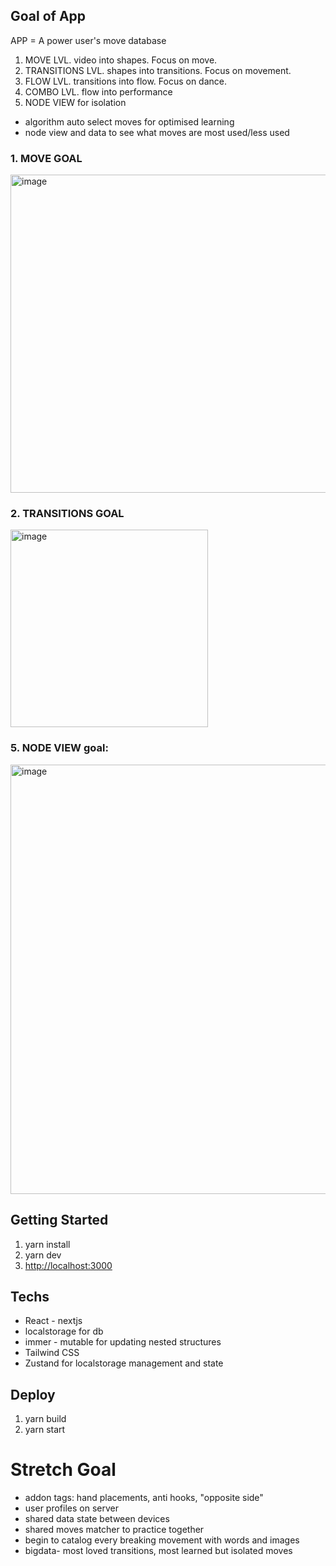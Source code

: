 ## Goal of App

APP = A power user's move database

1. MOVE LVL. video into shapes. Focus on move.
2. TRANSITIONS LVL. shapes into transitions. Focus on movement.
3. FLOW LVL. transitions into flow. Focus on dance.
4. COMBO LVL. flow into performance
5. NODE VIEW for isolation

- algorithm auto select moves for optimised learning
- node view and data to see what moves are most used/less used

### 1. MOVE GOAL

<img width="509" alt="image" src="https://github.com/volaix/breakdancedb/assets/16506248/5e3e6368-ee9b-4d4e-b5c2-6d2330627c0f">

### 2. TRANSITIONS GOAL

<img width="316" alt="image" src="https://github.com/volaix/breakdancedb/assets/16506248/69b6b258-8a51-4741-997e-a4acb62e2101">

### 5. NODE VIEW goal:

<img width="687" alt="image" src="https://github.com/volaix/breakdancedb/assets/16506248/a74a0760-47de-4a3b-bec2-30e0b7be46a8">

## Getting Started

1. yarn install
2. yarn dev
3. [http://localhost:3000](http://localhost:3000)

## Techs

- React - nextjs
- localstorage for db
- immer - mutable for updating nested structures
- Tailwind CSS
- Zustand for localstorage management and state

## Deploy

1. yarn build
2. yarn start

# Stretch Goal

- addon tags: hand placements, anti hooks, "opposite side"
- user profiles on server
- shared data state between devices
- shared moves matcher to practice together
- begin to catalog every breaking movement with words and images
- bigdata- most loved transitions, most learned but isolated moves
